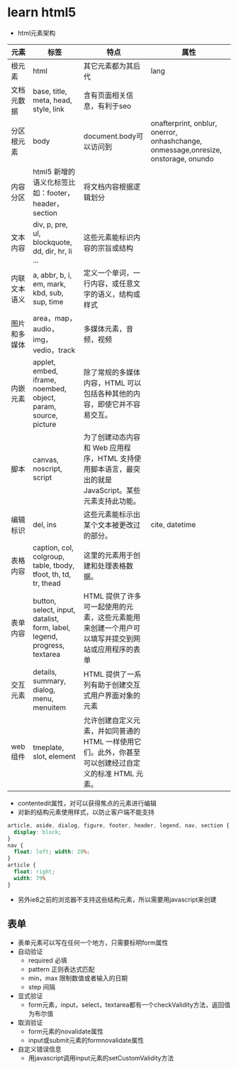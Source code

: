 # learn html5
- html元素架构

| 元素 | 标签 | 特点 | 属性 |
|-----| ---- | --- | ---- |
| 根元素 | html | 其它元素都为其后代 | lang |
| 文档元数据|  base, title, meta, head, style, link| 含有页面相关信息，有利于seo ||
| 分区根元素 | body | document.body可以访问到| onafterprint, onblur, onerror, onhashchange, onmessage,onresize, onstorage, onundo
| 内容分区 | html5  新增的语义化标签比如：footer，header，section|  将文档内容根据逻辑划分 | |
| 文本内容 |  div, p, pre, ul, blockquote, dd, dir, hr, li ... | 这些元素能标识内容的宗旨或结构 | |
| 内联文本语义 | a, abbr, b, i, em, mark, kbd, sub, sup, time | 定义一个单词，一行内容，或任意文字的语义，结构或样式| |
| 图片和多媒体 | area，map，audio，img，vedio，track | 多媒体元素，音频，视频 | |
| 内嵌元素 | applet, embed, iframe, noembed, object, param, source, picture| 除了常规的多媒体内容，HTML 可以包括各种其他的内容，即使它并不容易交互。||
| 脚本 | canvas, noscript, script |为了创建动态内容和 Web 应用程序，HTML 支持使用脚本语言，最突出的就是 JavaScript。某些元素支持此功能。||
| 编辑标识 | del, ins | 这些元素能标示出某个文本被更改过的部分。 | cite, datetime |
| 表格内容 | caption, col, colgroup, table, tbody, tfoot, th, td, tr, thead |  这里的元素用于创建和处理表格数据。 ||
| 表单内容 | button, select, input, datalist, form, label, legend, progress, textarea| HTML 提供了许多可一起使用的元素，这些元素能用来创建一个用户可以填写并提交到网站或应用程序的表单||
| 交互元素 | details, summary, dialog, menu, menuitem | HTML 提供了一系列有助于创建交互式用户界面对象的元素||
| web组件 | tmeplate, slot, element| 允许创建自定义元素，并如同普通的 HTML 一样使用它们。此外，你甚至可以创建经过自定义的标准 HTML 元素。 ||
- contentedit属性，对可以获得焦点的元素进行编辑
- 对新的结构元素使用样式，以防止客户端不能支持
```css
article, aside, dialog, figure, footer, header, legend, nav, section {
  display: block;
}
nav {
  float: left; width: 20%;
}
article {
  float: right;
  width: 79%
}
```
- 另外ie8之前的浏览器不支持这些结构元素，所以需要用javascript来创建
## 表单
- 表单元素可以写在任何一个地方，只需要标明form属性
- 自动验证
  - required 必填
  - pattern 正则表达式匹配
  - min，max 限制数值或者输入的日期
  - step 间隔
- 显式验证
  - form元素，input，select，textarea都有一个checkValidity方法，返回值为布尔值
- 取消验证
  - form元素的novalidate属性
  - input或submit元素的formnovalidate属性
- 自定义错误信息
  - 用javascript调用input元素的setCustomValidity方法
  